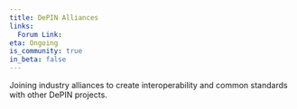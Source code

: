 ```yaml
---
title: DePIN Alliances
links:
  Forum Link: 
eta: Ongoing
is_community: true
in_beta: false
---
```


Joining industry alliances to create interoperability and common standards with other DePIN projects.